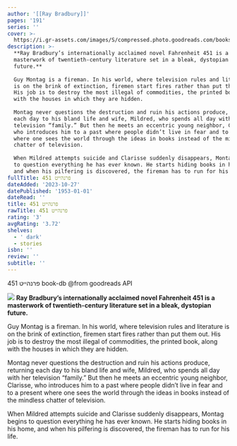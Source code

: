 ```yaml
---
author: '[[Ray Bradbury]]'
pages: '191'
series: ''
cover: >-
  https://i.gr-assets.com/images/S/compressed.photo.goodreads.com/books/1370859818l/18052391.jpg
description: >-
  **Ray Bradbury’s internationally acclaimed novel Fahrenheit 451 is a
  masterwork of twentieth-century literature set in a bleak, dystopian
  future.**  
    
  Guy Montag is a fireman. In his world, where television rules and literature
  is on the brink of extinction, firemen start fires rather than put them out.
  His job is to destroy the most illegal of commodities, the printed book, along
  with the houses in which they are hidden.  
    
  Montag never questions the destruction and ruin his actions produce, returning
  each day to his bland life and wife, Mildred, who spends all day with her
  television “family.” But then he meets an eccentric young neighbor, Clarisse,
  who introduces him to a past where people didn’t live in fear and to a present
  where one sees the world through the ideas in books instead of the mindless
  chatter of television.  
    
  When Mildred attempts suicide and Clarisse suddenly disappears, Montag begins
  to question everything he has ever known. He starts hiding books in his home,
  and when his pilfering is discovered, the fireman has to run for his life.
fullTitle: פרנהייט 451
dateAdded: '2023-10-27'
datePublished: '1953-01-01'
dateRead: ''
title: פרנהייט 451
rawTitle: פרנהייט 451
rating: '3'
avgRating: '3.72'
shelves:
  - ' dark'
  - stories
isbn: ''
review: ''
subtitle: ''
---
```

פרנהייט 451 book-db 
@from goodreads API

![](https:&#x2F;&#x2F;i.gr-assets.com&#x2F;images&#x2F;S&#x2F;compressed.photo.goodreads.com&#x2F;books&#x2F;1370859818l&#x2F;18052391.jpg)
**Ray Bradbury’s internationally acclaimed novel Fahrenheit 451 is a masterwork of twentieth-century literature set in a bleak, dystopian future.**  
  
Guy Montag is a fireman. In his world, where television rules and literature is on the brink of extinction, firemen start fires rather than put them out. His job is to destroy the most illegal of commodities, the printed book, along with the houses in which they are hidden.  
  
Montag never questions the destruction and ruin his actions produce, returning each day to his bland life and wife, Mildred, who spends all day with her television “family.” But then he meets an eccentric young neighbor, Clarisse, who introduces him to a past where people didn’t live in fear and to a present where one sees the world through the ideas in books instead of the mindless chatter of television.  
  
When Mildred attempts suicide and Clarisse suddenly disappears, Montag begins to question everything he has ever known. He starts hiding books in his home, and when his pilfering is discovered, the fireman has to run for his life.